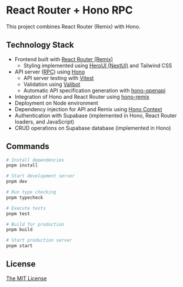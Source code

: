 # React Router + Hono RPC

This project combines React Router (Remix) with Hono.

## Technology Stack

- Frontend built with [React Router (Remix)](https://reactrouter.com/)
  - Styling implemented using [HeroUI (NextUI)](https://www.heroui.com/) and Tailwind CSS
- API server ([RPC](https://hono.dev/docs/guides/rpc)) using [Hono](https://hono.dev)
  - API server testing with [Vitest](https://vitest.dev/)
  - Validation using [Valibot](https://valibot.dev/)
  - Automatic API specification generation with [hono-openapi](https://hono.dev/examples/hono-openapi)
- Integration of Hono and React Router using [hono-remix](https://github.com/sergiodxa/remix-hono)
- Deployment on Node environment
- Dependency injection for API and Remix using [Hono Context](https://hono.dev/docs/api/context#var)
- Authentication with Supabase (implemented in Hono, React Router loaders, and JavaScript)
- CRUD operations on Supabase database (implemented in Hono)

## Commands

```bash
# Install dependencies
pnpm install

# Start development server
pnpm dev

# Run type checking
pnpm typecheck

# Execute tests
pnpm test

# Build for production
pnpm build

# Start production server
pnpm start
```

## License

[The MIT License](./LICENSE)